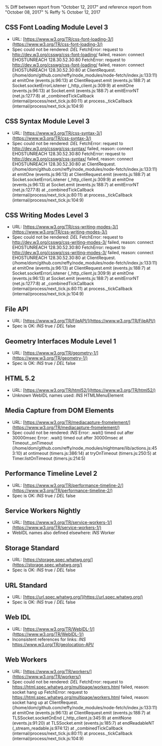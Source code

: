 % Diff between report from "October 12, 2017" and reference report from "October 08, 2017"
% Reffy
% October 12, 2017

## CSS Font Loading Module Level 3

- URL: [https://www.w3.org/TR/css-font-loading-3/](https://www.w3.org/TR/css-font-loading-3/)
- Spec could not be rendered: *DEL* FetchError: request to http://dev.w3.org/csswg/css-font-loading/ failed, reason: connect EHOSTUNREACH 128.30.52.30:80 FetchError: request to http://dev.w3.org/csswg/css-font-loading/ failed, reason: connect EHOSTUNREACH 128.30.52.30:80
    at ClientRequest.<anonymous> (/home/dom/github.com/reffy/node_modules/node-fetch/index.js:133:11)
    at emitOne (events.js:96:13)
    at ClientRequest.emit (events.js:188:7)
    at Socket.socketErrorListener (_http_client.js:309:9)
    at emitOne (events.js:96:13)
    at Socket.emit (events.js:188:7)
    at emitErrorNT (net.js:1277:8)
    at _combinedTickCallback (internal/process/next_tick.js:80:11)
    at process._tickCallback (internal/process/next_tick.js:104:9)


## CSS Syntax Module Level 3

- URL: [https://www.w3.org/TR/css-syntax-3/](https://www.w3.org/TR/css-syntax-3/)
- Spec could not be rendered: *DEL* FetchError: request to http://dev.w3.org/csswg/css-syntax/ failed, reason: connect EHOSTUNREACH 128.30.52.30:80 FetchError: request to http://dev.w3.org/csswg/css-syntax/ failed, reason: connect EHOSTUNREACH 128.30.52.30:80
    at ClientRequest.<anonymous> (/home/dom/github.com/reffy/node_modules/node-fetch/index.js:133:11)
    at emitOne (events.js:96:13)
    at ClientRequest.emit (events.js:188:7)
    at Socket.socketErrorListener (_http_client.js:309:9)
    at emitOne (events.js:96:13)
    at Socket.emit (events.js:188:7)
    at emitErrorNT (net.js:1277:8)
    at _combinedTickCallback (internal/process/next_tick.js:80:11)
    at process._tickCallback (internal/process/next_tick.js:104:9)


## CSS Writing Modes Level 3

- URL: [https://www.w3.org/TR/css-writing-modes-3/](https://www.w3.org/TR/css-writing-modes-3/)
- Spec could not be rendered: *DEL* FetchError: request to http://dev.w3.org/csswg/css-writing-modes-3/ failed, reason: connect EHOSTUNREACH 128.30.52.30:80 FetchError: request to http://dev.w3.org/csswg/css-writing-modes-3/ failed, reason: connect EHOSTUNREACH 128.30.52.30:80
    at ClientRequest.<anonymous> (/home/dom/github.com/reffy/node_modules/node-fetch/index.js:133:11)
    at emitOne (events.js:96:13)
    at ClientRequest.emit (events.js:188:7)
    at Socket.socketErrorListener (_http_client.js:309:9)
    at emitOne (events.js:96:13)
    at Socket.emit (events.js:188:7)
    at emitErrorNT (net.js:1277:8)
    at _combinedTickCallback (internal/process/next_tick.js:80:11)
    at process._tickCallback (internal/process/next_tick.js:104:9)


## File API

- URL: [https://www.w3.org/TR/FileAPI/](https://www.w3.org/TR/FileAPI/)
- Spec is OK: *INS* true / *DEL* false


## Geometry Interfaces Module Level 1

- URL: [https://www.w3.org/TR/geometry-1/](https://www.w3.org/TR/geometry-1/)
- Spec is OK: *INS* true / *DEL* false


## HTML 5.2

- URL: [https://www.w3.org/TR/html52/](https://www.w3.org/TR/html52/)
- Unknown WebIDL names used: *INS* HTMLMenuElement


## Media Capture from DOM Elements

- URL: [https://www.w3.org/TR/mediacapture-fromelement/](https://www.w3.org/TR/mediacapture-fromelement/)
- Spec could not be rendered: *INS* Error: .wait() timed out after 30000msec Error: .wait() timed out after 30000msec
    at Timeout._onTimeout (/home/dom/github.com/reffy/node_modules/nightmare/lib/actions.js:453:10)
    at ontimeout (timers.js:386:14)
    at tryOnTimeout (timers.js:250:5)
    at Timer.listOnTimeout (timers.js:214:5)


## Performance Timeline Level 2

- URL: [https://www.w3.org/TR/performance-timeline-2/](https://www.w3.org/TR/performance-timeline-2/)
- Spec is OK: *INS* true / *DEL* false


## Service Workers Nightly

- URL: [https://www.w3.org/TR/service-workers-1/](https://www.w3.org/TR/service-workers-1/)
- WebIDL names also defined elsewhere: *INS* Worker


## Storage Standard

- URL: [https://storage.spec.whatwg.org/](https://storage.spec.whatwg.org/)
- Spec is OK: *INS* true / *DEL* false


## URL Standard

- URL: [https://url.spec.whatwg.org/](https://url.spec.whatwg.org/)
- Spec is OK: *INS* true / *DEL* false


## Web IDL

- URL: [https://www.w3.org/TR/WebIDL-1/](https://www.w3.org/TR/WebIDL-1/)
- Inconsistent references for links: *INS* https://www.w3.org/TR/geolocation-API/


## Web Workers

- URL: [https://www.w3.org/TR/workers/](https://www.w3.org/TR/workers/)
- Spec could not be rendered: *DEL* FetchError: request to https://html.spec.whatwg.org/multipage/workers.html failed, reason: socket hang up FetchError: request to https://html.spec.whatwg.org/multipage/workers.html failed, reason: socket hang up
    at ClientRequest.<anonymous> (/home/dom/github.com/reffy/node_modules/node-fetch/index.js:133:11)
    at emitOne (events.js:96:13)
    at ClientRequest.emit (events.js:188:7)
    at TLSSocket.socketOnEnd (_http_client.js:345:9)
    at emitNone (events.js:91:20)
    at TLSSocket.emit (events.js:185:7)
    at endReadableNT (_stream_readable.js:974:12)
    at _combinedTickCallback (internal/process/next_tick.js:80:11)
    at process._tickCallback (internal/process/next_tick.js:104:9)


